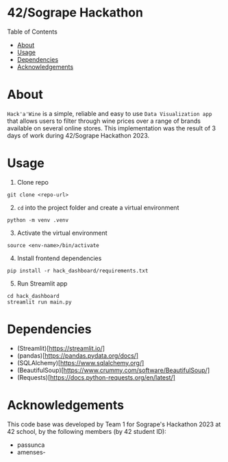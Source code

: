 # 42/Sogrape Hackathon

Table of Contents
- [About](#about)
- [Usage](#usage)
- [Dependencies](#dependencies)
- [Acknowledgements](#acknowledgements)

# About

`Hack'a'Wine` is a simple, reliable and easy to use `Data Visualization app` that allows users to filter through wine prices over a range of brands available on several online stores. This implementation was the result of 3 days of work during 42/Sogrape Hackathon 2023.

# Usage

1. Clone repo
```
git clone <repo-url>
```

2. `cd` into the project folder and create a virtual environment
```
python -m venv .venv
```

3. Activate the virtual environment
```
source <env-name>/bin/activate
```

4. Install frontend dependencies
```
pip install -r hack_dashboard/requirements.txt
```

5. Run Streamlit app
```
cd hack_dashboard
streamlit run main.py
```

# Dependencies

- (Streamlit)[https://streamlit.io/]
- (pandas)[https://pandas.pydata.org/docs/]
- (SQLAlchemy)[https://www.sqlalchemy.org/]
- (BeautifulSoup)[https://www.crummy.com/software/BeautifulSoup/]
- (Requests)[https://docs.python-requests.org/en/latest/]

# Acknowledgements 

This code base was developed by Team 1 for Sogrape's Hackathon 2023 at 42 school, by the following members (by 42 student ID):
- passunca
- amenses-
